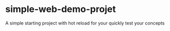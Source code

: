 # simple-web-demo-projet
A simple starting project with hot reload for your quickly test your concepts